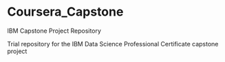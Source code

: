 # Coursera_Capstone
IBM Capstone Project Repository

Trial repository for the IBM Data Science Professional Certificate capstone project
